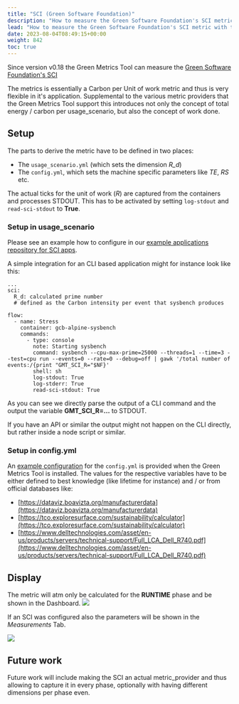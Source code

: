 ```yaml
---
title: "SCI (Green Software Foundation)"
description: "How to measure the Green Software Foundation's SCI metric with the Green Metrics Tool"
lead: "How to measure the Green Software Foundation's SCI metric with the Green Metrics Tool"
date: 2023-08-04T08:49:15+00:00
weight: 842
toc: true
---
```


Since version v0.18 the Green Metrics Tool can measure the [Green Software Foundation's SCI](https://sci-guide.greensoftware.foundation/)

The metrics is essentially a Carbon per Unit of work metric and thus is very flexible in it's application. Supplemental
to the various metric providers that the Green Metrics Tool support this introduces not only the concept of total 
energy / carbon per usage_scenario, but also the concept of work done.

## Setup

The parts to derive the metric have to be defined in two places:
- The `usage_scenario.yml` (which sets the dimension *R_d*)
- The `config.yml`, which sets the machine specific parameters like *TE*, *RS* etc.

The actual ticks for the unit of work (*R*) are captured from the containers and processes STDOUT. This has to be activated by setting `log-stdout` and `read-sci-stdout` to **True**.

### Setup in usage_scenario

Please see an example how to configure in our [example applications repository for SCI apps](https://github.com/green-coding-berlin/example-applications/tree/main/green-software-foundation-sci).

A simple integration for an CLI based application might for instance look like this:

```
...
sci:
  R_d: calculated prime number
  # defined as the Carbon intensity per event that sysbench produces

flow:
  - name: Stress
    container: gcb-alpine-sysbench
    commands:
      - type: console
        note: Starting sysbench
        command: sysbench --cpu-max-prime=25000 --threads=1 --time=3 --test=cpu run --events=0 --rate=0 --debug=off | gawk '/total number of events:/{print "GMT_SCI_R="$NF}'
        shell: sh
        log-stdout: True
        log-stderr: True
        read-sci-stdout: True
```

As you can see we directly parse the output of a CLI command and the output the variable **GMT_SCI_R=...** to STDOUT.

If you have an API or similar the output might not happen on the CLI directly, but rather inside a node script or similar.

### Setup in config.yml

An [example configuration](https://github.com/green-coding-berlin/green-metrics-tool/blob/main/config.yml.example) for the `config.yml` is provided when the Green Metrics Tool is installed.
The values for the respective variables have to be either defined to best knowledge (like lifetime for instance) and / or
from official databases like:
- [https://dataviz.boavizta.org/manufacturerdata](https://dataviz.boavizta.org/manufacturerdata)
- [https://tco.exploresurface.com/sustainability/calculator](https://tco.exploresurface.com/sustainability/calculator)
- [https://www.delltechnologies.com/asset/en-us/products/servers/technical-support/Full_LCA_Dell_R740.pdf](https://www.delltechnologies.com/asset/en-us/products/servers/technical-support/Full_LCA_Dell_R740.pdf)

    

## Display

The metric will atm only be calculated for the **RUNTIME** phase and be shown in the Dashboard.
<img src="/img/sci_dashboard.webp">


If an SCI was configured also the parameters will be shown in the *Measurements* Tab.

<img src="/img/sci_measurement_tab.webp">

## Future work
Future work will include making the SCI an actual metric_provider and thus allowing to capture it in every phase, optionally with having different dimensions per phase even.


